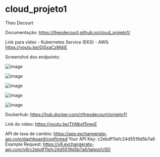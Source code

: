 # cloud_projeto1
Theo Decourt

Documentação: https://theodecourt.github.io/cloud_projeto1/

Link para video - Kubernetes Service (EKS) - AWS: https://youtu.be/GjSxaCzM4iE

Screenshot dos endpoints:

![image](https://github.com/user-attachments/assets/f640ec6b-4b2f-44bb-8ec3-9c627e10c868)

![image](https://github.com/user-attachments/assets/c096c8e8-f945-4bed-912e-d0cfb6d42cac)

![image](https://github.com/user-attachments/assets/30d07024-f3b0-44fa-8f9b-f30f3ca2760d)

![image](https://github.com/user-attachments/assets/e9d8e28d-3fee-4046-8860-78b8e31e30d7)

![image](https://github.com/user-attachments/assets/075a0bfa-ba38-402f-93c8-123ee6dbb849)

Dockerhub: https://hub.docker.com/r/theodecourt/projeto11

Link do video: https://youtu.be/ThNbsf5nexE

API de taxa de cambio: https://app.exchangerate-api.com/dashboard/confirmed
Your API Key: c2ebdf11efc24d5519d5b7a6
Example Request: https://v6.exchangerate-api.com/v6/c2ebdf11efc24d5519d5b7a6/latest/USD
